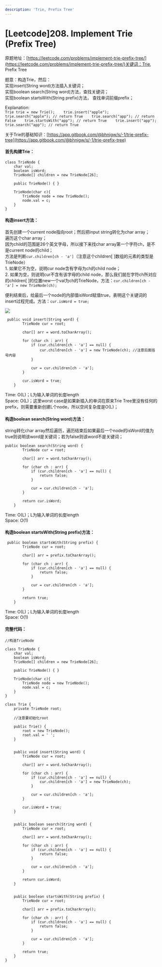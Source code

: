 ```yaml
---
description: 'Trie, Prefix Tree'
---
```


# \[Leetcode\]208. Implement Trie \(Prefix Tree\)

原题地址：[https://leetcode.com/problems/implement-trie-prefix-tree/](https://leetcode.com/problems/implement-trie-prefix-tree/)关键词：Trie, Prefix Tree

题意：构造Trie，然后：  
实现insert\(String word\)方法插入关键词；  
实现boolean search\(String word\)方法，查找关键词；  
实现boolean startsWith\(String prefix\)方法， 查找单词前缀prefix；

Explanation:  
`Trie trie = new Trie();   
trie.insert("apple");   
trie.search("apple"); // return True   
trie.search("app"); // return False   
trie.startsWith("app"); // return True   
trie.insert("app");   
trie.search("app"); // return True`

关于Trie的基础知识：[https://app.gitbook.com/@bhnigw/s/-1/trie-prefix-tree](https://app.gitbook.com/@bhnigw/s/-1/trie-prefix-tree)



#### 首先构建Trie：

```text
class TrieNode {
    char val;
    boolean isWord; 
    TrieNode[] children = new TrieNode[26];
    
    public TrieNode() { }
    
    TrieNode(char c){
        TrieNode node = new TrieNode();
        node.val = c;
    }
}
```

#### 构造insert方法：

首先创建一个current node指向root；然后把input string转化为char array；  
遍历这个char array；  
因为child的范围是26个英文字母，所以接下来找char array第一个字符ch，是不是current node的child；  
方法是判断`cur.children[ch - 'a']`（注意这个children\[ \]数组的元素的类型是TrieNode）  
    1. 如果它不为空，说明cur node含有字母为ch的child node；  
    2. 如果为空，则说明cur不含有该字母的child node，那么我们就在字符ch所对应的children\[ \]的位置new一个val为ch的TrieNode，方法：`cur.children[ch - 'a'] = new TrieNode(ch);`

便利结束后，给最后一个node的内部值isWord赋值true，表明这个关键词的insert过程完成。方法：`cur.isWord = true;`

![](.gitbook/assets/screen-shot-2021-05-31-at-11.21.36-pm.png)

```text
 public void insert(String word) {
        TrieNode cur = root;
        
        char[] arr = word.toCharArray();
        
        for (char ch : arr) {
            if (cur.children[ch - 'a'] == null) {
                cur.children[ch - 'a'] = new TrieNode(ch); //注意后面括号内容
            }
            
            cur = cur.children[ch - 'a'];
        }
        
        cur.isWord = true;
    }
```

Time: O\(L\)；L为输入单词的长度length   
Space: O\(L\)；这里worst case是如果新插入的单词在原来Trie Tree里没有任何的prefix，则需要重新创建L个node，所以空间复杂度是O\(L\)；





#### 构造boolean search\(String word\)方法：

string转化char array然后遍历，遍历结束后如果最后一个node的isWord的值为true则说明该word是关键词；若为false则该word不是关键词；

```text
public boolean search(String word) {
        TrieNode cur = root;
        
        char[] arr = word.toCharArray();
        
        for (char ch : arr) {    
            if (cur.children[ch - 'a'] == null) {
                return false;
            }
            
            cur = cur.children[ch - 'a'];
        }
        
        return cur.isWord;
    }
```

Time: O\(L\)；L为输入单词的长度length   
Space: O\(1\)





#### 构造boolean startsWith\(String prefix\)方法：

```text
 public boolean startsWith(String prefix) {
        TrieNode cur = root;
        
        char[] arr = prefix.toCharArray();
        
        for (char ch : arr) {    
            if (cur.children[ch - 'a'] == null) {
                return false;
            }
            
            cur = cur.children[ch - 'a'];
        }
        
        return true;
    }
```

Time: O\(L\)；L为输入单词的长度length   
Space: O\(1\)



#### 完整代码：

```text
//构造TrieNode

class TrieNode {
    char val;
    boolean isWord; 
    TrieNode[] children = new TrieNode[26];
    
    public TrieNode() { }
    
    TrieNode(char c){
        TrieNode node = new TrieNode();
        node.val = c;
    }
}

class Trie {
    private TrieNode root;
    
    //注意要初始化root
    
    public Trie() {
        root = new TrieNode();
        root.val = ' ';
    }
    
 
    public void insert(String word) {
        TrieNode cur = root;
        
        char[] arr = word.toCharArray();
        
        for (char ch : arr) {
            if (cur.children[ch - 'a'] == null) {
                cur.children[ch - 'a'] = new TrieNode(ch);
            }
            
            cur = cur.children[ch - 'a'];
        }
        
        cur.isWord = true;
    }
    

    public boolean search(String word) {
        TrieNode cur = root;
        
        char[] arr = word.toCharArray();
        
        for (char ch : arr) {    
            if (cur.children[ch - 'a'] == null) {
                return false;
            }
            
            cur = cur.children[ch - 'a'];
        }
        
        return cur.isWord;
    }
    
    
    public boolean startsWith(String prefix) {
        TrieNode cur = root;
        
        char[] arr = prefix.toCharArray();
        
        for (char ch : arr) {    
            if (cur.children[ch - 'a'] == null) {
                return false;
            }
            
            cur = cur.children[ch - 'a'];
        }
        
        return true;
    }
}
```







